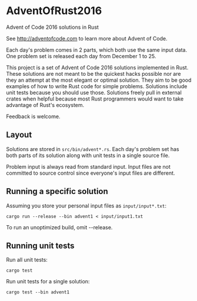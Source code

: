 # AdventOfRust2016
Advent of Code 2016 solutions in Rust

See http://adventofcode.com to learn more about Advent of Code.

 Each day's problem comes in 2 parts, which both use the same input data. One problem set is released each day from December 1 to 25.

This project is a set of Advent of Code 2016 solutions implemented in Rust. These solutions are not meant to be the quickest hacks possible nor are they an attempt at the most elegant or optimal solution. They aim to be good examples of how to write Rust code for simple problems. Solutions include unit tests because you should use those. Solutions freely pull in external crates when helpful because most Rust programmers would want to take advantage of Rust's ecosystem.

Feedback is welcome.

## Layout
Solutions are stored in `src/bin/advent*.rs`. Each day's problem set has both parts of its solution along with unit tests in a single source file.

Problem input is always read from standard input. Input files are not committed to source control since everyone's input files are different.

## Running a specific solution
Assuming you store your personal input files as `input/input*.txt`:
```
cargo run --release --bin advent1 < input/input1.txt
```

To run an unoptimized build, omit --release.

## Running unit tests
Run all unit tests:
```
cargo test
```

Run unit tests for a single solution:
```
cargo test --bin advent1
```


